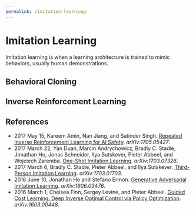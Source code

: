 ```yaml
---
permalink: /imitation-learning/
---
```

# Imitation Learning

Imitation learning is when a learning architecture is trained to mimic behaviors, usually human demonstrations.

## Behavioral Cloning

## Inverse Reinforcement Learning

## References

* 2017 May 15, Kareem Amin, Nan Jiang, and Satinder Singh. [Repeated Inverse Reinforcement Learning for AI Safety](https://arxiv.org/abs/1705.05427). *arXiv:1705.05427*.
* 2017 March 22, Yan Duan, Marcin Andrychowicz, Bradly C. Stadie, Jonathan Ho, Jonas Schneider, Ilya Sutskever, Pieter Abbeel, and Wojciech Zaremba. [One-Shot Imitation Learning](https://arxiv.org/abs/1703.07326). *arXiv:1703.07326*.
* 2017 March 6, Bradly C. Stadie, Pieter Abbeel, and Ilya Sutskever. [Third-Person Imitation Learning](https://arxiv.org/abs/1703.01703). *arXiv:1703.01703*.
* 2016 June 10, Jonathan Ho and Stefano Ermon. [Generative Adversarial Imitation Learning](https://arxiv.org/abs/1606.03476). *arXiv:1606.03476*.
* 2016 March 1, Chelsea Finn, Sergey Levine, and Pieter Abbeel. [Guided Cost Learning: Deep Inverse Optimal Control via Policy Optimization](https://arxiv.org/abs/1603.00448). *arXiv:1603.00448*.
